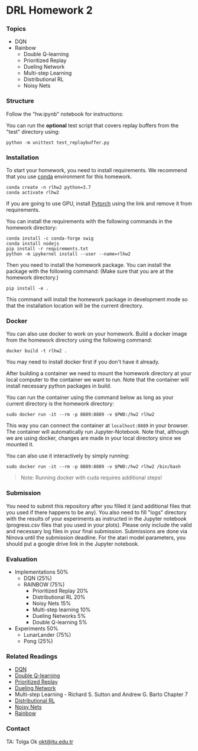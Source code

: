 # DRL Homework 2

### Topics
- DQN
- Rainbow
    - Double Q-learning
    - Prioritized Replay
    - Dueling Network
    - Multi-step Learning
    - Distributional RL
    - Noisy Nets

### Structure

Follow the "hw.ipynb" notebook for instructions:


You can run the **optional** test script that covers replay buffers from the "test" directory using:

```
python -m unittest test_replaybuffer.py
```

### Installation

To start your homework, you need to install requirements. We recommend that you use [conda](https://docs.conda.io/projects/conda/en/latest/user-guide/install/index.html) environment for this homework.

```
conda create -n rlhw2 python=3.7
conda activate rlhw2
```

If you are going to use GPU, install [Pytorch](https://pytorch.org/get-started/locally/) using the link and remove it from requirements.

You can install the requirements with the following commands in the homework directory:

```
conda install -c conda-forge swig
conda install nodejs
pip install -r requirements.txt
python -m ipykernel install --user --name=rlhw2
```
Then you need to install the homework package. You can install the package with the following command: (Make sure that you are at the homework directory.)

```
pip install -e .
```

This command will install the homework package in development mode so that the installation location will be the current directory.


### Docker

You can also use docker to work on your homework. Build a docker image from the homework directory using the following command:

```
docker build -t rlhw2 .
```

You may need to install docker first if you don't have it already.

After building a container we need to mount the homework directory at your local computer to the container we want to run. Note that the container will install necessary python packages in build.

You can run the container using the command below as long as your current directory is the homework directory:

```
sudo docker run -it --rm -p 8889:8889 -v $PWD:/hw2 rlhw2
```

This way you can connect the container at ```localhost:8889``` in your browser. The container will automatically run Jupyter-Notebook. Note that, although we are using docker, changes are made in your local directory since we mounted it.

You can also use it interactively by simply running:

```
sudo docker run -it --rm -p 8889:8889 -v $PWD:/hw2 rlhw2 /bin/bash
```

> Note: Running docker with cuda requires additional steps!

### Submission

You need to submit this repository after you filled it (and additional files that you used if there happens to be any). You also need to fill "logs" directory with the results of your experiments as instructed in the Jupyter notebook (progress.csv files that you used in your plots). Please only include the valid and necessary log files in your final submission. Submissions are done via Ninova until the submission deadline. For the atari model parameters, you should put a google drive link in the Jupyter notebook.

### Evaluation


- Implementations 50%
    - DQN (25%)
    - RAINBOW (75%)
        - Prioritized Replay 20%
        - Distributional RL 20%
        - Noisy Nets 15%
        - Multi-step learning 10%
        - Dueling Networks 5%
        - Double Q-learning 5%
- Experiments 50%
    - LunarLander (75%)
    - Pong (25%)



### Related Readings

- [DQN](https://www.nature.com/articles/nature14236)
- [Double Q-learning](https://arxiv.org/pdf/1509.06461.pdf)
- [Prioritized Replay](https://arxiv.org/pdf/1511.05952.pdf)
- [Dueling Network](https://arxiv.org/pdf/1511.06581.pdf)
- Multi-step Learning - Richard S. Sutton and Andrew G. Barto Chapter 7
- [Distributional RL](https://arxiv.org/pdf/1707.06887.pdf)
- [Noisy Nets](https://arxiv.org/pdf/1706.10295.pdf)
- [Rainbow](https://arxiv.org/pdf/1710.02298.pdf)

### Contact
TA: Tolga Ok
okt@itu.edu.tr
